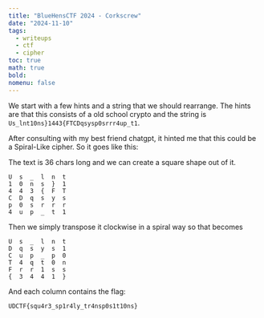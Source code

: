 ```yaml
---
title: "BlueHensCTF 2024 - Corkscrew"
date: "2024-11-10"
tags:
  - writeups
  - ctf
  - cipher
toc: true
math: true
bold: 
nomenu: false
---
```


We start with  a few hints and a string that we should rearrange. The hints are that this consists of a old school crypto and the string is `Us_lnt10ns}1443{FTCDqsysp0srrr4up_t1`.

After consulting with my best friend chatgpt, it hinted me that this could be a Spiral-Like cipher. So it goes like this:

The text is 36 chars long and we can create a square shape out of it.

```
U  s  _  l  n  t
1  0  n  s  }  1
4  4  3  {  F  T
C  D  q  s  y  s
p  0  s  r  r  r
4  u  p  _  t  1
```

Then we simply transpose it clockwise in a spiral way so that becomes

```
U  s  _  l  n  t
D  q  s  y  s  1
C  u  p  _  p  0
T  4  q  t  0  n
F  r  r  1  s  s
{  3  4  4  1  }
```

And each column contains the flag:

```
UDCTF{squ4r3_sp1r4ly_tr4nsp0s1t10ns}
```